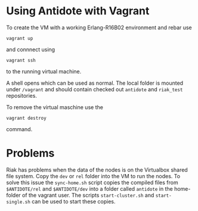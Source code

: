 # Using Antidote with Vagrant

To create the VM with a working Erlang-R16B02 environment and rebar use

`vagrant up`

and connnect using 

`vagrant ssh`

to the running virtual machine.

A shell opens which can be used as normal. The local folder is mounted under `/vagrant` and should contain checked out `antidote` and `riak_test` repositories.

To remove the virtual maschine use the

`vagrant destroy`

command.

# Problems

Riak has problems when the data of the nodes is on the Virtualbox shared file system. Copy the `dev` or `rel` folder into the VM to run the nodes. To solve this issue the `sync-home.sh` script copies the compiled files from `$ANTIDOTE/rel` and `$ANTIDOTE/dev` into a folder called `antidote` in the home-folder of the vagrant user. The scripts `start-cluster.sh` and `start-single.sh` can be used to start these copies.
